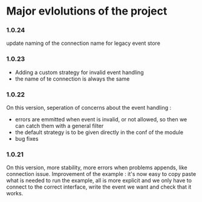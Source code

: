 # Major evlolutions of the project

### 1.0.24
update naming of the connection name for legacy event store

### 1.0.23
- Adding a custom strategy for invalid event handling
- the name of te connection is always the same

### 1.0.22
On this version, seperation of concerns about the event handling :
- errors are emmitted when event is invalid, or not allowed, so then we can catch them with a general filter
- the default strategy is to be given directly in the conf of the module
- bug fixes

### 1.0.21
On this version, more stability, more errors when problems appends, like connection issue.
Improvement of the example : it's now easy to copy paste what is needed to run the example, all is more explicit and we only have to connect to the correct interface, write the event we want and check that it works.

